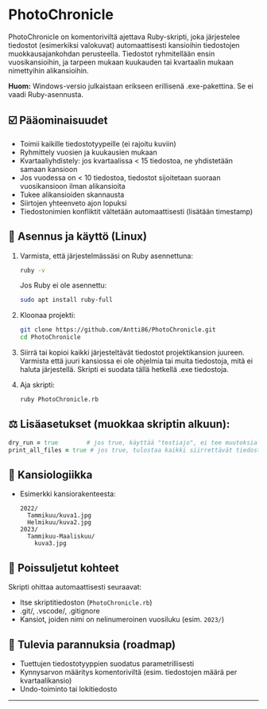 # PhotoChronicle

PhotoChronicle on komentoriviltä ajettava Ruby-skripti, joka järjestelee tiedostot (esimerkiksi valokuvat) automaattisesti kansioihin tiedostojen muokkausajankohdan perusteella. Tiedostot ryhmitellään ensin vuosikansioihin, ja tarpeen mukaan kuukauden tai kvartaalin mukaan nimettyihin alikansioihin.

**Huom:** Windows-versio julkaistaan erikseen erillisenä .exe-pakettina. Se ei vaadi Ruby-asennusta.
## ☑️ Pääominaisuudet

* Toimii kaikille tiedostotyypeille (ei rajoitu kuviin)
* Ryhmittely vuosien ja kuukausien mukaan
* Kvartaaliyhdistely: jos kvartaalissa < 15 tiedostoa, ne yhdistetään samaan kansioon
* Jos vuodessa on < 10 tiedostoa, tiedostot sijoitetaan suoraan vuosikansioon ilman alikansioita
* Tukee alikansioiden skannausta
* Siirtojen yhteenveto ajon lopuksi
* Tiedostonimien konfliktit vältetään automaattisesti (lisätään timestamp)

## 🚀 Asennus ja käyttö (Linux)

1. Varmista, että järjestelmässäsi on Ruby asennettuna:

   ```bash
   ruby -v
   ```

   Jos Ruby ei ole asennettu:

   ```bash
   sudo apt install ruby-full
   ```

2. Kloonaa projekti:

   ```bash
   git clone https://github.com/Antti86/PhotoChronicle.git
   cd PhotoChronicle
   ```

3. Siirrä tai kopioi kaikki järjesteltävät tiedostot projektikansion juureen. Varmista että juuri kansiossa ei ole ohjelmia tai muita tiedostoja, mitä ei haluta järjestellä. Skripti ei suodata tällä hetkellä .exe tiedostoja.

4. Aja skripti:

   ```bash
   ruby PhotoChronicle.rb
   ```

## ⚖️ Lisäasetukset (muokkaa skriptin alkuun):

```ruby
dry_run = true        # jos true, käyttää "testiajo", ei tee muutoksia
print_all_files = true # jos true, tulostaa kaikki siirrettävät tiedostot
```

## 📅 Kansiologiikka

* Esimerkki kansiorakenteesta:

  ```
  2022/
    Tammikuu/kuva1.jpg
    Helmikuu/kuva2.jpg
  2023/
    Tammikuu-Maaliskuu/
      kuva3.jpg
  ```

## 🚫 Poissuljetut kohteet

Skripti ohittaa automaattisesti seuraavat:

* Itse skriptitiedoston (`PhotoChronicle.rb`)
* .git/, .vscode/, .gitignore
* Kansiot, joiden nimi on nelinumeroinen vuosiluku (esim. `2023/`)

## 🔄 Tulevia parannuksia (roadmap)

* Tuettujen tiedostotyyppien suodatus parametrillisesti
* Kynnysarvon määritys komentoriviltä (esim. tiedostojen määrä per kvartaalikansio)
* Undo-toiminto tai lokitiedosto

---


